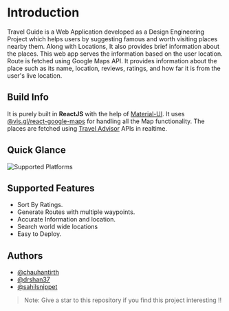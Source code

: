 
# Introduction

Travel Guide is a Web Application developed as a Design Engineering Project which helps users by suggesting famous and worth visiting places nearby them. Along with Locations, It also provides brief information about the places. This web app serves the information based on the user location. Route is fetched using Google Maps API. It provides information about the place such as its name, location, reviews, ratings, and how far it is from the user's live location.

## Build Info

It is purely built in **ReactJS** with the help of [Material-UI](https://mui.com/material-ui/). It uses [@vis.gl/react-google-maps](https://visgl.github.io/react-google-maps/) for handling all the Map functionality. The places are fetched using [Travel Advisor](https://rapidapi.com/apidojo/api/Travel%20Advisor) APIs in realtime. 

## Quick Glance
![Supported Platforms](https://imgsaver.com/images/2024/07/01/Travel-Guide-Screenshots.png)

## Supported Features

- Sort By Ratings.
- Generate Routes with multiple waypoints.
- Accurate Information and location.
- Search world wide locations
- Easy to Deploy.

## Authors

- [@chauhantirth](https://www.github.com/chauhantirth)
- [@drshan37](https://github.com/drshan37)
- [@sahilsnippet](https://github.com/sahilsnippet)

> Note: Give a star to this repository if you find this project interesting !!